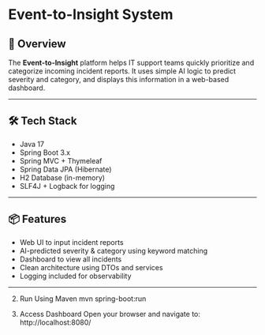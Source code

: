 # Event-to-Insight System

## 🚀 Overview

The **Event-to-Insight** platform helps IT support teams quickly prioritize and categorize incoming incident reports. It uses simple AI logic to predict severity and category, and displays this information in a web-based dashboard.

---

## 🛠️ Tech Stack

- Java 17
- Spring Boot 3.x
- Spring MVC + Thymeleaf
- Spring Data JPA (Hibernate)
- H2 Database (in-memory)
- SLF4J + Logback for logging

---

## 📦 Features

- Web UI to input incident reports
- AI-predicted severity & category using keyword matching
- Dashboard to view all incidents
- Clean architecture using DTOs and services
- Logging included for observability

---


2. Run Using Maven
mvn spring-boot:run


3. Access Dashboard
Open your browser and navigate to:
http://localhost:8080/
